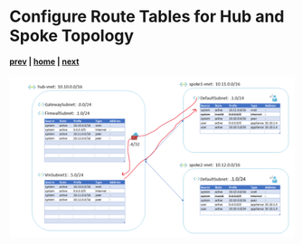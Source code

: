 # Configure Route Tables for Hub and Spoke Topology

#### [prev](./16.md) | [home](../welcome.md) | [next](./18.md)

![slide 17](/png/configure-route-tables-for-hub-and-spoke-topology/17.png)
